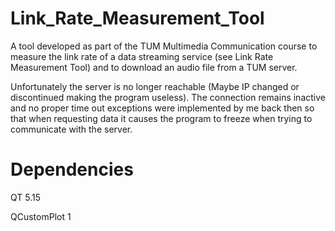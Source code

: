 # Link_Rate_Measurement_Tool
 A tool developed as part of the TUM Multimedia Communication course to measure the link rate of a data streaming service (see Link Rate Measurement Tool) and to download an audio file from a TUM server.

 Unfortunately the server is no longer reachable (Maybe IP changed or discontinued making the program useless). The connection remains inactive and no proper time out exceptions were implemented by me back then so that when requesting data it causes the program to freeze when trying to communicate with the server.

 # Dependencies
 QT 5.15
 
 QCustomPlot 1
